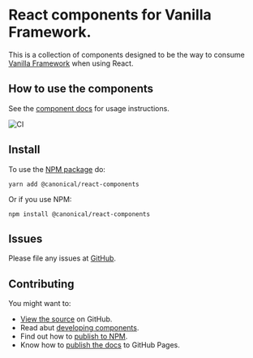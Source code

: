 # React components for Vanilla Framework.

This is a collection of components designed to be the way to consume [Vanilla Framework](http://vanillaframework.io) when using React.

## How to use the components

See the [component docs](https://canonical-web-and-design.github.io/react-components/) for usage instructions.

![CI](https://github.com/canonical-web-and-design/react-components/workflows/CI/badge.svg?branch=master)

## Install

To use the [NPM package](https://www.npmjs.com/package/@canonical/react-components) do:

```shell
yarn add @canonical/react-components
```

Or if you use NPM:

```shell
npm install @canonical/react-components
```

## Issues

Please file any issues at [GitHub](https://github.com/canonical-web-and-design/react-components/issues).

## Contributing

You might want to:

- [View the source](https://github.com/canonical-web-and-design/react-components) on GitHub.
- Read abut [developing components](https://github.com/canonical-web-and-design/react-components/blob/master/HACKING.md).
- Find out how to [publish to NPM](https://github.com/canonical-web-and-design/react-components/blob/master/PUBLISH-NPM-PACKAGE.md).
- Know how to [publish the docs](https://github.com/canonical-web-and-design/react-components/blob/master/PUBLISHING-DOCS.md) to GitHub Pages.
